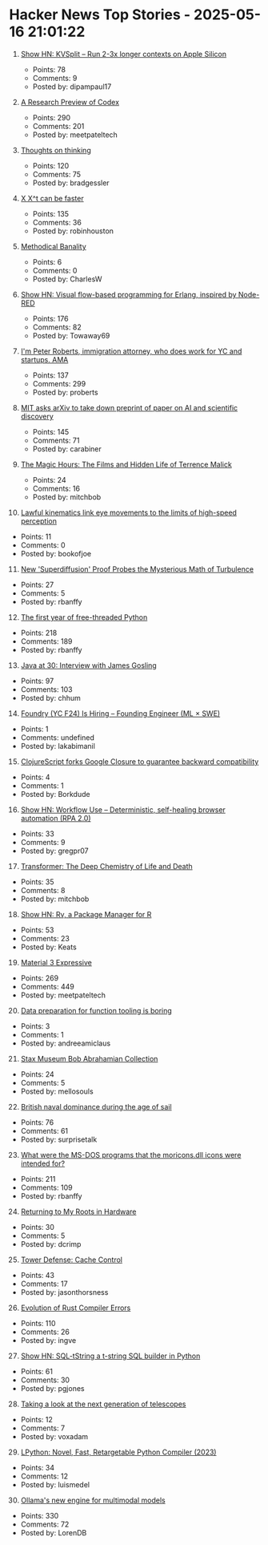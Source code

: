 # Hacker News Top Stories - 2025-05-16 21:01:22

1. [Show HN: KVSplit – Run 2-3x longer contexts on Apple Silicon](https://github.com/dipampaul17/KVSplit)
   - Points: 78
   - Comments: 9
   - Posted by: dipampaul17

2. [A Research Preview of Codex](https://openai.com/index/introducing-codex/)
   - Points: 290
   - Comments: 201
   - Posted by: meetpateltech

3. [Thoughts on thinking](https://dcurt.is/thinking)
   - Points: 120
   - Comments: 75
   - Posted by: bradgessler

4. [X X^t can be faster](https://arxiv.org/abs/2505.09814)
   - Points: 135
   - Comments: 36
   - Posted by: robinhouston

5. [Methodical Banality](https://aeon.co/essays/who-needs-ai-text-generation-when-theres-erasmus-of-rotterdam)
   - Points: 6
   - Comments: 0
   - Posted by: CharlesW

6. [Show HN: Visual flow-based programming for Erlang, inspired by Node-RED](https://github.com/gorenje/erlang-red)
   - Points: 176
   - Comments: 82
   - Posted by: Towaway69

7. [I'm Peter Roberts, immigration attorney, who does work for YC and startups. AMA](undefined)
   - Points: 137
   - Comments: 299
   - Posted by: proberts

8. [MIT asks arXiv to take down preprint of paper on AI and scientific discovery](https://economics.mit.edu/news/assuring-accurate-research-record)
   - Points: 145
   - Comments: 71
   - Posted by: carabiner

9. [The Magic Hours: The Films and Hidden Life of Terrence Malick](https://www.lrb.co.uk/the-paper/v47/n09/david-thomson/cool-tricking)
   - Points: 24
   - Comments: 16
   - Posted by: mitchbob

10. [Lawful kinematics link eye movements to the limits of high-speed perception](https://www.nature.com/articles/s41467-025-58659-9)
   - Points: 11
   - Comments: 0
   - Posted by: bookofjoe

11. [New 'Superdiffusion' Proof Probes the Mysterious Math of Turbulence](https://www.quantamagazine.org/new-superdiffusion-proof-probes-the-mysterious-math-of-turbulence-20250516/)
   - Points: 27
   - Comments: 5
   - Posted by: rbanffy

12. [The first year of free-threaded Python](https://labs.quansight.org/blog/free-threaded-one-year-recap)
   - Points: 218
   - Comments: 189
   - Posted by: rbanffy

13. [Java at 30: Interview with James Gosling](https://thenewstack.io/java-at-30-the-genius-behind-the-code-that-changed-tech/)
   - Points: 97
   - Comments: 103
   - Posted by: chhum

14. [Foundry (YC F24) Is Hiring – Founding Engineer (ML × SWE)](https://www.ycombinator.com/companies/foundry/jobs/uwi8b6I-founding-engineer-ml-x-swe)
   - Points: 1
   - Comments: undefined
   - Posted by: lakabimanil

15. [ClojureScript forks Google Closure to guarantee backward compatibility](https://clojurescript.org/news/2025-05-16-release)
   - Points: 4
   - Comments: 1
   - Posted by: Borkdude

16. [Show HN: Workflow Use – Deterministic, self-healing browser automation (RPA 2.0)](https://github.com/browser-use/workflow-use)
   - Points: 33
   - Comments: 9
   - Posted by: gregpr07

17. [Transformer: The Deep Chemistry of Life and Death](https://nick-lane.net/books/transformer-the-deep-chemistry-of-life-and-death/)
   - Points: 35
   - Comments: 8
   - Posted by: mitchbob

18. [Show HN: Rv, a Package Manager for R](https://github.com/A2-ai/rv)
   - Points: 53
   - Comments: 23
   - Posted by: Keats

19. [Material 3 Expressive](https://design.google/library/expressive-material-design-google-research)
   - Points: 269
   - Comments: 449
   - Posted by: meetpateltech

20. [Data preparation for function tooling is boring](https://thehyperplane.substack.com/p/data-preparation-for-function-tooling)
   - Points: 3
   - Comments: 1
   - Posted by: andreeamiclaus

21. [Stax Museum Bob Abrahamian Collection](https://bobacollection.staxmuseum.org/)
   - Points: 24
   - Comments: 5
   - Posted by: mellosouls

22. [British naval dominance during the age of sail](https://www.lesswrong.com/posts/YE4XsvSFJiZkWFtFE/explaining-british-naval-dominance-during-the-age-of-sail)
   - Points: 76
   - Comments: 61
   - Posted by: surprisetalk

23. [What were the MS-DOS programs that the moricons.dll icons were intended for?](https://devblogs.microsoft.com/oldnewthing/20250507-00/?p=111157)
   - Points: 211
   - Comments: 109
   - Posted by: rbanffy

24. [Returning to My Roots in Hardware](https://dancrimp.nz/2025/03/31/hardware/)
   - Points: 30
   - Comments: 5
   - Posted by: dcrimp

25. [Tower Defense: Cache Control](https://www.jasonthorsness.com/26)
   - Points: 43
   - Comments: 17
   - Posted by: jasonthorsness

26. [Evolution of Rust Compiler Errors](https://kobzol.github.io/rust/rustc/2025/05/16/evolution-of-rustc-errors.html)
   - Points: 110
   - Comments: 26
   - Posted by: ingve

27. [Show HN: SQL-tString a t-string SQL builder in Python](https://github.com/pgjones/sql-tstring)
   - Points: 61
   - Comments: 30
   - Posted by: pgjones

28. [Taking a look at the next generation of telescopes](https://arstechnica.com/space/2025/05/tuesday-telescope-taking-a-look-at-the-next-generation-of-telescopes/)
   - Points: 12
   - Comments: 7
   - Posted by: voxadam

29. [LPython: Novel, Fast, Retargetable Python Compiler (2023)](https://lpython.org/blog/2023/07/lpython-novel-fast-retargetable-python-compiler/)
   - Points: 34
   - Comments: 12
   - Posted by: luismedel

30. [Ollama's new engine for multimodal models](https://ollama.com/blog/multimodal-models)
   - Points: 330
   - Comments: 72
   - Posted by: LorenDB

